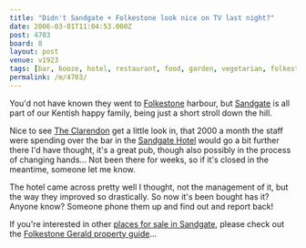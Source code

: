 ```yaml
---
title: "Didn't Sandgate + Folkestone look nice on TV last night?"
date: 2006-03-01T11:04:53.000Z
post: 4703
board: 8
layout: post
venue: v1923
tags: [bar, booze, hotel, restaurant, food, garden, vegetarian, folkestone]
permalink: /m/4703/
---
```

You'd not have known they went to <a href="http://www.folkestonegerald.com/v/Folkestone">Folkestone</a> harbour, but <a href="http://www.folkestonegerald.com/v/Sandgate">Sandgate</a> is all part of our Kentish happy family, being just a short stroll down the hill.

Nice to see <a href="http://www.folkestonegerald.com/v/1928/Clarendon%20Inn">The Clarendon</a> get a little look in, that 2000 a month the staff were spending over the bar in the <a href="http://www.folkestonegerald.com/v/1923/Sandgate%20Hotel">Sandgate Hotel</a> would go a bit further there I'd have thought, it's a great pub, though also possibly in the process of changing hands... Not been there for weeks, so if it's closed in the meantime, someone let me know.

The hotel came across pretty well I thought, not the management of it, but the way they improved so drastically. So now it's been bought has it? Anyone know? Someone phone them up and find out and report back!

If you're interested in other <a href="http://www.folkestonegerald.com/property/">places for sale in Sandgate</a>, please check out the <a href="http://www.folkestonegerald.com/property/"> Folkestone Gerald property guide</a>...
